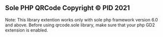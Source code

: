 Sole PHP QRCode Copyright © PID 2021
--------------------------------------------------------------------------------------
Note: This library extention works only with sole php framework version 6.0 and above.
      Before using qrcode.sole library, make sure that your php GD2 extension is enabled.